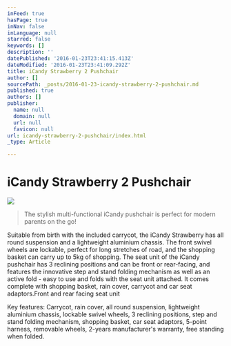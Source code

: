 ```yaml
---
inFeed: true
hasPage: true
inNav: false
inLanguage: null
starred: false
keywords: []
description: ''
datePublished: '2016-01-23T23:41:15.413Z'
dateModified: '2016-01-23T23:41:09.292Z'
title: iCandy Strawberry 2 Pushchair
author: []
sourcePath: _posts/2016-01-23-icandy-strawberry-2-pushchair.md
published: true
authors: []
publisher:
  name: null
  domain: null
  url: null
  favicon: null
url: icandy-strawberry-2-pushchair/index.html
_type: Article

---
```

# iCandy Strawberry 2 Pushchair
![](https://the-grid-user-content.s3-us-west-2.amazonaws.com/67276a75-d4e9-487e-a7ec-04058a2a5a56.jpg)

> The stylish multi-functional iCandy pushchair is perfect for modern parents on the go! 

Suitable from birth with the included carrycot, the iCandy Strawberry has all round suspension and a lightweight aluminium chassis. The front swivel wheels are lockable, perfect for long stretches of road, and the shopping basket can carry up to 5kg of shopping. The seat unit of the iCandy pushchair has 3 reclining positions and can be front or rear-facing, and features the innovative step and stand folding mechanism as well as an active fold - easy to use and folds with the seat unit attached. It comes complete with shopping basket, rain cover, carrycot and car seat adaptors.Front and rear facing seat unit

Key features: Carrycot, rain cover, all round suspension, lightweight aluminium chassis, lockable swivel wheels, 3 reclining positions, step and stand folding mechanism, shopping basket, car seat adaptors, 5-point harness, removable wheels, 2-years manufacturer's warranty, free standing when folded.